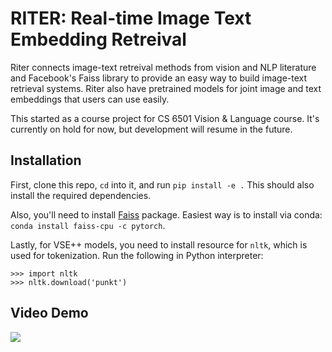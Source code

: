 # RITER: Real-time Image Text Embedding Retreival
Riter connects image-text retreival methods from vision and NLP literature and Facebook's Faiss library to provide an easy way to build image-text retrieval systems. Riter also have pretrained models for joint image and text embeddings that users can use easily.

This started as a course project for CS 6501 Vision & Language course. It's currently on hold for now, but development will resume in the future. 

## Installation
First, clone this repo, `cd` into it, and run `pip install -e .` This should also install the required dependencies. 

Also, you'll need to install [Faiss](https://github.com/facebookresearch/faiss) package. Easiest way is to install via conda: `conda install faiss-cpu -c pytorch`. 

Lastly, for VSE++ models, you need to install resource for `nltk`, which is used for tokenization. Run the following in Python interpreter:
```
>>> import nltk
>>> nltk.download('punkt')
```

## Video Demo

[![](https://www.youtube.com/watch?v=Rp7vR6k1Vvg)](https://www.youtube.com/watch?v=Rp7vR6k1Vvg)
